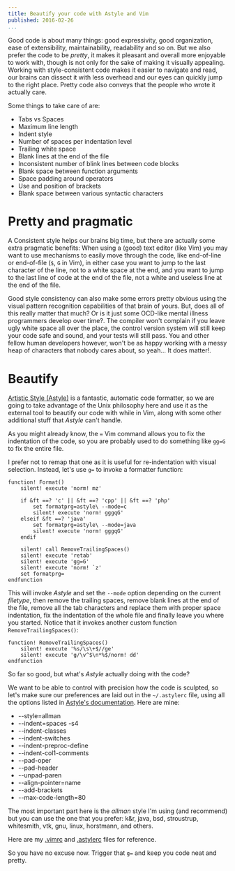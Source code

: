 ```yaml
---
title: Beautify your code with Astyle and Vim
published: 2016-02-26
...
```


Good code is about many things: good expressivity, good organization, ease of
extensibility, maintainability, readability and so on. But we also prefer the
code to be *pretty*, it makes it pleasant and overall more enjoyable to work
with, though is not only for the sake of making it visually appealing. Working
with style-consistent code makes it easier to navigate and read, our brains can
dissect it with less overhead and our eyes can quickly jump to the right place.
Pretty code also conveys that the people who wrote it actually care.

Some things to take care of are:

- Tabs vs Spaces
- Maximum line length
- Indent style
- Number of spaces per indentation level
- Trailing white space
- Blank lines at the end of the file
- Inconsistent number of blink lines between code blocks
- Blank space between function arguments
- Space padding around operators
- Use and position of brackets
- Blank space between various syntactic characters

<!--more-->

# Pretty and pragmatic

A Consistent style helps our brains big time, but there
are actually some extra pragmatic benefits: When using a (good) text editor
(like Vim) you may want to use mechanisms to easily move through the code, like
end-of-line or end-of-file (`$`, `G` in Vim), in either case you want to jump to
the last character of the line, not to a white space at the end, and you want to
jump to the last line of code at the end of the file, not a white and useless
line at the end of the file.

Good style consistency can also make some errors pretty obvious using the visual
pattern recognition capabilities of that brain of yours. But, does all of this
really matter that much? Or is it just some OCD-like mental illness programmers
develop over time?. The compiler won't complain if you leave ugly white space
all over the place, the control version system will still keep your code safe
and sound, and your tests will still pass. You and other fellow human developers
however, won't be as happy working with a messy heap of characters that nobody
cares about, so yeah... It does matter!.


# Beautify

[Artistic Style (Astyle)](http://astyle.sourceforge.net/) is a fantastic,
automatic code formatter, so we are going to take advantage of the Unix
philosophy here and use it as the external tool to beautify our code with while
in Vim, along with some other additional stuff that *Astyle* can't handle.

As you might already know, the `=` Vim command allows you to fix the indentation
of the code, so you are probably used to do something like `gg=G` to fix the
entire file.

I prefer not to remap that one as it is useful for re-indentation with visual
selection. Instead, let's use `g=` to invoke a formatter function:

```vim
function! Format()
    silent! execute 'norm! mz'

    if &ft ==? 'c' || &ft ==? 'cpp' || &ft ==? 'php'
        set formatprg=astyle\ --mode=c
        silent! execute 'norm! gggqG'
    elseif &ft ==? 'java'
        set formatprg=astyle\ --mode=java
        silent! execute 'norm! gggqG'
    endif

    silent! call RemoveTrailingSpaces()
    silent! execute 'retab'
    silent! execute 'gg=G'
    silent! execute 'norm! `z'
    set formatprg=
endfunction
```

This will invoke *Astyle* and set the `--mode` option depending on the current
*filetype*, then remove the trailing spaces, remove blank lines at the end of
the file, remove all the tab characters and replace them with proper space
indentation, fix the indentation of the whole file and finally leave you where
you started. Notice that it invokes another custom function
`RemoveTrailingSpaces()`:

```vim
function! RemoveTrailingSpaces()
    silent! execute '%s/\s\+$//ge'
    silent! execute 'g/\v^$\n*%$/norm! dd'
endfunction
```

So far so good, but what's *Astyle* actually doing with the code?

We want to be able to control with precision how the code is sculpted, so let's
make sure our preferences are laid out in the `~/.astylerc` file, using all the
options listed in [Astyle's
documentation](http://astyle.sourceforge.net/astyle.html). Here are mine:

- --style=allman
- --indent=spaces -s4
- --indent-classes
- --indent-switches
- --indent-preproc-define
- --indent-col1-comments
- --pad-oper
- --pad-header
- --unpad-paren
- --align-pointer=name
- --add-brackets
- --max-code-length=80


The most important part here is the *allman* style I'm using (and recommend) but
you can use the one that you prefer: k&r, java, bsd, stroustrup, whitesmith,
vtk, gnu, linux, horstmann, and others.

Here are my [.vimrc](https://github.com/alx741/dotfiles/blob/master/vim/.vimrc)
and [.astylerc](https://github.com/alx741/dotfiles/blob/master/astyle/.astylerc)
files for reference.

So you have no excuse now. Trigger that `g=` and keep you code neat and pretty.
